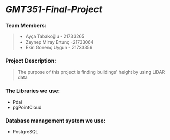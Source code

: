# *GMT351-Final-Project*
### Team Members:
 > - Ayça Tabakoğlu - 21733265
 > - Zeynep Miray Ertunç -21733064
 > - Ekin Gönenç Uygun - 21733356
  
 ### Project Description: 
> The purpose of this project is finding buildings' height by using LiDAR data

### The Libraries we use: 
- Pdal
- pgPointCloud

 ### Database management system  we use:
 - PostgreSQL




